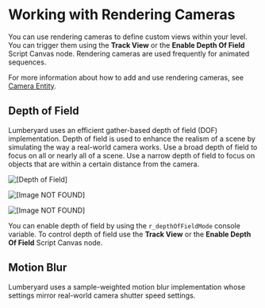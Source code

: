 # Working with Rendering Cameras<a name="rendering-graphics-cameras"></a>

You can use rendering cameras to define custom views within your level\. You can trigger them using the **Track View** or the **Enable Depth Of Field** Script Canvas node\. Rendering cameras are used frequently for animated sequences\.

For more information about how to add and use rendering cameras, see [Camera Entity](https://docs.aws.amazon.com/lumberyard/latest/legacyreference/entities-entity-camera.html)\.

## Depth of Field<a name="rendering-graphics-cameras-dof"></a>

Lumberyard uses an efficient gather\-based depth of field \(DOF\) implementation\. Depth of field is used to enhance the realism of a scene by simulating the way a real\-world camera works\. Use a broad depth of field to focus on all or nearly all of a scene\. Use a narrow depth of field to focus on objects that are within a certain distance from the camera\.

![\[Depth of Field\]](http://docs.aws.amazon.com/lumberyard/latest/userguide/images/rendering-graphics-dof.gif)

![\[Image NOT FOUND\]](http://docs.aws.amazon.com/lumberyard/latest/userguide/images/rendering-graphics-dof-disabled.png)

![\[Image NOT FOUND\]](http://docs.aws.amazon.com/lumberyard/latest/userguide/images/rendering-graphics-dof-enabled.png)

You can enable depth of field by using the `r_depthOfFieldMode` console variable\. To control depth of field use the **Track View** or the **Enable Depth Of Field** Script Canvas node\.

## Motion Blur<a name="rendering-graphics-cameras-motion-blur"></a>

Lumberyard uses a sample\-weighted motion blur implementation whose settings mirror real\-world camera shutter speed settings\.